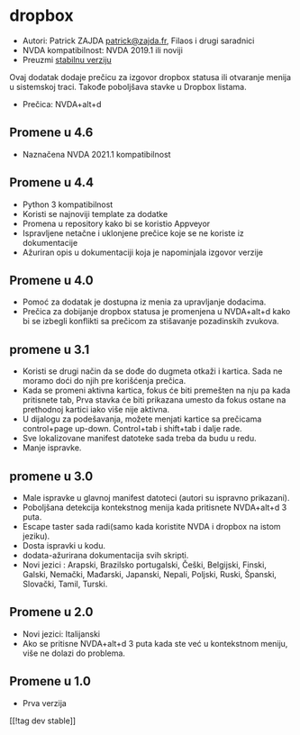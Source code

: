 # dropbox #

* Autori: Patrick ZAJDA <patrick@zajda.fr>, Filaos i drugi saradnici
* NVDA kompatibilnost: NVDA 2019.1 ili noviji
* Preuzmi [stabilnu verziju][1]

Ovaj dodatak dodaje prečicu za izgovor dropbox statusa ili otvaranje menija
u sistemskoj traci.  Takođe poboljšava stavke u Dropbox listama.

* Prečica: NVDA+alt+d


## Promene u 4.6 ##

* Naznačena NVDA 2021.1 kompatibilnost

## Promene u 4.4 ##

* Python 3 kompatibilnost
* Koristi se najnoviji template za dodatke
* Promena u repository kako bi se koristio Appveyor
* Ispravljene netačne i uklonjene prečice koje se ne koriste iz
  dokumentacije
* Ažuriran opis u dokumentaciji koja je napominjala izgovor verzije

## Promene u 4.0 ##

* Pomoć za dodatak je dostupna iz menia za upravljanje dodacima.
* Prečica za dobijanje dropbox statusa je promenjena u NVDA+alt+d kako bi se
  izbegli konflikti sa prečicom za stišavanje pozadinskih zvukova.

## promene u 3.1 ##

* Koristi se drugi način da se dođe do dugmeta otkaži i kartica. Sada ne
  moramo doći do njih pre korišćenja prečica.
* Kada se promeni aktivna kartica, fokus će biti premešten na nju pa kada
  pritisnete tab, Prva stavka će biti prikazana umesto da fokus ostane na
  prethodnoj kartici iako više nije aktivna.
* U dijalogu za podešavanja, možete menjati kartice sa prečicama
  control+page up-down. Control+tab i shift+tab i dalje rade.
* Sve lokalizovane manifest datoteke sada treba da budu u redu.
* Manje ispravke.

## promene u 3.0 ##

* Male ispravke u glavnoj manifest datoteci (autori su ispravno prikazani).
* Poboljšana detekcija kontekstnog menija kada pritisnete NVDA+alt+d 3 puta.
* Escape taster sada radi(samo kada koristite NVDA i dropbox na istom
  jeziku).
* Dosta ispravki u kodu.
* dodata-ažurirana dokumentacija svih skripti.
* Novi jezici : Arapski, Brazilsko portugalski, Češki, Belgijski, Finski,
  Galski, Nemački, Mađarski, Japanski, Nepali, Poljski, Ruski, Španski,
  Slovački, Tamil, Turski.

## Promene u 2.0 ##

* Novi jezici: Italijanski
* Ako se pritisne NVDA+alt+d 3 puta kada ste već u kontekstnom meniju, više
  ne dolazi do problema.

## Promene u 1.0 ##

* Prva verzija

[[!tag dev stable]]

[1]: https://github.com/ruifontes/dropbox/releases/download/2024.03.21/dropbox-2024.03.21.nvda-addon
